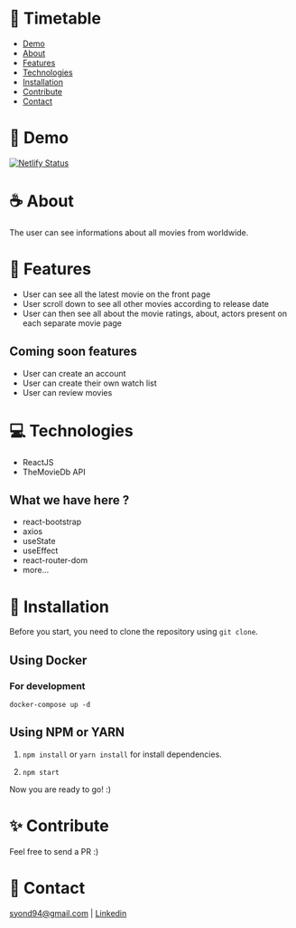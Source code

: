 # :pushpin: Timetable

* [Demo](#eyes-demo)   
* [About](#coffee-about) 
* [Features](#rocket-features)  
* [Technologies](#computer-technologies)
* [Installation](#floppy_disk-installation)
* [Contribute](#✨-contribute)
* [Contact](#email-contact)

# :eyes: Demo
[![Netlify Status](https://api.netlify.com/api/v1/badges/860933e2-f126-4694-ae7a-8c05ef9e2512/deploy-status)](https://awesomemovies.netlify.app) 

# :coffee: About
The user can see informations about all movies from worldwide.

# :rocket: Features
* User can see all the latest movie on the front page
* User scroll down to see all other movies according to release date
* User can then see all about the movie ratings, about, actors present on each separate movie page

## Coming soon features
* User can create an account
* User can create their own watch list
* User can review movies

# :computer: Technologies
* ReactJS
* TheMovieDb API

## What we have here ?
* react-bootstrap
* axios
* useState
* useEffect
* react-router-dom
* more...


# :floppy_disk: Installation
Before you start, you need to clone the repository using `git clone`.

## Using Docker

### For development

`docker-compose up -d`

## Using NPM or YARN

1. `npm install` or `yarn install` for install dependencies.

2. `npm start`

Now you are ready to go! :)

# ✨ Contribute
Feel free to send a PR :)

# :email: Contact
syond94@gmail.com | 
[Linkedin](https://linkedin.com/in/syond)

